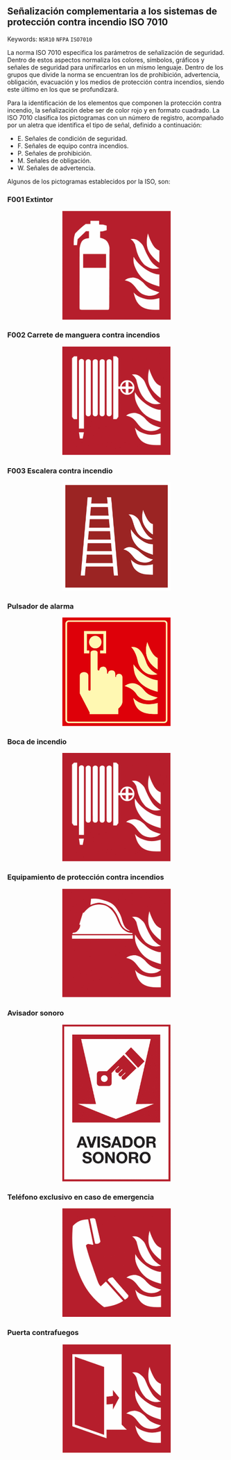 ## Señalización complementaria a los sistemas de protección contra incendio ISO 7010
Keywords: `NSR10` `NFPA` `ISO7010` 


La norma ISO 7010 especifica los parámetros de señalización de seguridad. Dentro de estos aspectos normaliza los colores, símbolos, gráficos y señales de seguridad para unifircarlos en un mismo lenguaje. Dentro de los grupos que divide la norma se encuentran los de prohibición, advertencia, obligación, evacuación y los medios de protección contra incendios, siendo este último en los que se profundizará. 

Para la identificación de los elementos que componen la protección contra incendio, la señalización debe ser de color rojo y en formato cuadrado. La ISO 7010 clasifica los pictogramas con un número de registro, acompañado por un aletra que identifica el tipo de señal, definido a continuación:

- E. Señales de condición de seguridad.
- F. Señales de equipo contra incendios.
- P. Señales de prohibición.
- M. Señales de obligación.
- W. Señales de advertencia.

Algunos de los pictogramas establecidos por la ISO, son:

### F001 Extintor 

<div align="center">
  <img src="https://github.com/Andrealvch/C.RCI/blob/main/Section01/.graph/Extintor.png" width="250px">
</div>

### F002 Carrete de manguera contra incendios

<div align="center">
  <img src="https://github.com/Andrealvch/C.RCI/blob/main/Section01/.graph/Manguera.png" width="250px">
</div>

### F003 Escalera contra incendio 

<div align="center">
  <img src="https://github.com/Andrealvch/C.RCI/blob/main/Section01/.graph/ISO_7010_F003.svg" width="250px">
</div>


### Pulsador de alarma 

<div align="center">
  <img src="https://github.com/Andrealvch/C.RCI/blob/main/Section01/.graph/Alarma.png" width="250px">
</div>

### Boca de incendio

<div align="center">
  <img src="https://github.com/Andrealvch/C.RCI/blob/main/Section01/.graph/Manguera.png" width="250px">
</div>

### Equipamiento de protección contra incendios

<div align="center">
  <img src="https://github.com/Andrealvch/C.RCI/blob/main/Section01/.graph/Elementos.png" width="250px">
</div>

### Avisador sonoro

<div align="center">
  <img src="https://github.com/Andrealvch/C.RCI/blob/main/Section01/.graph/Avisador.png" width="250px">
</div>

### Teléfono exclusivo en caso de emergencia

<div align="center">
  <img src="https://github.com/Andrealvch/C.RCI/blob/main/Section01/.graph/Telefono.png" width="250px">
</div>

### Puerta contrafuegos

<div align="center">
  <img src="https://github.com/Andrealvch/C.RCI/blob/main/Section01/.graph/Puerta.png" width="250px">
</div>
